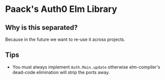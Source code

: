 # Paack's Auth0 Elm Library

## Why is this separated?

Because in the future we want to re-use it across projects.

## Tips

- You must always implement `Auth.Main.update` otherwise elm-compiler's dead-code elimination will strip the ports away.
